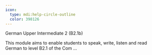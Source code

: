 ```yaml
---
icon:
  type: mdi:help-circle-outline
  color: 398126
---
```


German Upper Intermediate 2 (B2.1b)

This module aims to enable students to speak, write, listen and read German to level B2.1 of the Com ... 
